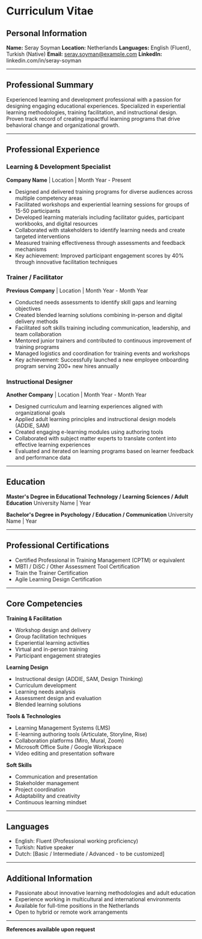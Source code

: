 # Curriculum Vitae

## Personal Information

**Name:** Seray Soyman
**Location:** Netherlands
**Languages:** English (Fluent), Turkish (Native)
**Email:** seray.soyman@example.com
**LinkedIn:** linkedin.com/in/seray-soyman

---

## Professional Summary

Experienced learning and development professional with a passion for designing engaging educational experiences. Specialized in experiential learning methodologies, training facilitation, and instructional design. Proven track record of creating impactful learning programs that drive behavioral change and organizational growth.

---

## Professional Experience

### Learning & Development Specialist
**Company Name** | Location | Month Year - Present

- Designed and delivered training programs for diverse audiences across multiple competency areas
- Facilitated workshops and experiential learning sessions for groups of 15-50 participants
- Developed learning materials including facilitator guides, participant workbooks, and digital resources
- Collaborated with stakeholders to identify learning needs and create targeted interventions
- Measured training effectiveness through assessments and feedback mechanisms
- Key achievement: Improved participant engagement scores by 40% through innovative facilitation techniques

### Trainer / Facilitator
**Previous Company** | Location | Month Year - Month Year

- Conducted needs assessments to identify skill gaps and learning objectives
- Created blended learning solutions combining in-person and digital delivery methods
- Facilitated soft skills training including communication, leadership, and team collaboration
- Mentored junior trainers and contributed to continuous improvement of training programs
- Managed logistics and coordination for training events and workshops
- Key achievement: Successfully launched a new employee onboarding program serving 200+ new hires annually

### Instructional Designer
**Another Company** | Location | Month Year - Month Year

- Designed curriculum and learning experiences aligned with organizational goals
- Applied adult learning principles and instructional design models (ADDIE, SAM)
- Created engaging e-learning modules using authoring tools
- Collaborated with subject matter experts to translate content into effective learning experiences
- Evaluated and iterated on learning programs based on learner feedback and performance data

---

## Education

**Master's Degree in Educational Technology / Learning Sciences / Adult Education**
University Name | Year

**Bachelor's Degree in Psychology / Education / Communication**
University Name | Year

---

## Professional Certifications

- Certified Professional in Training Management (CPTM) or equivalent
- MBTI / DiSC / Other Assessment Tool Certification
- Train the Trainer Certification
- Agile Learning Design Certification

---

## Core Competencies

**Training & Facilitation**
- Workshop design and delivery
- Group facilitation techniques
- Experiential learning activities
- Virtual and in-person training
- Participant engagement strategies

**Learning Design**
- Instructional design (ADDIE, SAM, Design Thinking)
- Curriculum development
- Learning needs analysis
- Assessment design and evaluation
- Blended learning solutions

**Tools & Technologies**
- Learning Management Systems (LMS)
- E-learning authoring tools (Articulate, Storyline, Rise)
- Collaboration platforms (Miro, Mural, Zoom)
- Microsoft Office Suite / Google Workspace
- Video editing and presentation software

**Soft Skills**
- Communication and presentation
- Stakeholder management
- Project coordination
- Adaptability and creativity
- Continuous learning mindset

---

## Languages

- English: Fluent (Professional working proficiency)
- Turkish: Native speaker
- Dutch: [Basic / Intermediate / Advanced - to be customized]

---

## Additional Information

- Passionate about innovative learning methodologies and adult education
- Experience working in multicultural and international environments
- Available for full-time positions in the Netherlands
- Open to hybrid or remote work arrangements

---

**References available upon request**
